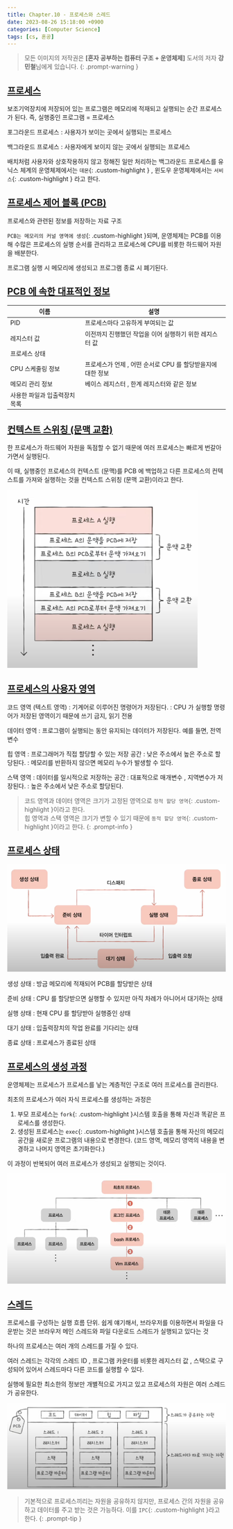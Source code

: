 ```yaml
---
title: Chapter.10 - 프로세스와 스레드
date: 2023-08-26 15:18:00 +0900
categories: [Computer Science]
tags: [cs, 혼공]
---
```


> 모든 이미지의 저작권은 **[혼자 공부하는 컴퓨터 구조 + 운영체제]** 도서의 저자 **강민철**님에게 있습니다.
{: .prompt-warning }

## **<u>프로세스</u>**

보조기억장치에 저장되어 있는 프로그램은 메모리에 적재되고 실행되는 순간 프로세스가 된다. 즉, 실행중인 프로그램 = 프로세스

포그라운드 프로세스 : 사용자가 보이는 곳에서 실행되는 프로세스

백그라운드 프로세스 : 사용자에게 보이지 않는 곳에서 실행되는 프로세스

배치처럼 사용자와 상호작용하지 않고 정해진 일만 처리하는 백그라운드 프로세스를 유닉스 체계의 운영체제에서는 `데몬`{: .custom-highlight } , 윈도우 운영체제에서는 `서비스`{: .custom-highlight } 라고 한다.

## **<u>프로세스 제어 블록 (PCB)</u>**

프로세스와 관련된 정보를 저장하는 자료 구조

`PCB는 메모리의 커널 영역에 생성`{: .custom-highlight }되며, 운영체제는 PCB를 이용해 수많은 프로세스의 실행 순서를 관리하고 프로세스에 CPU를 비롯한 하드웨어 자원을 배분한다.

프로그램 실행 시 메모리에 생성되고 프로그램 종료 시 폐기된다.

## **<u>PCB 에 속한 대표적인 정보</u>**

| 이름 | 설명 |
| --- | --- |
| PID | 프로세스마다 고유하게 부여되는 값 |
| 레지스터 값 | 이전까지 진행했던 작업을 이어 실행하기 위한 레지스터 값 |
| 프로세스 상태 | |
| CPU 스케줄링 정보 | 프로세스가 언제 , 어떤 순서로 CPU 를 할당받을지에 대한 정보 |
| 메모리 관리 정보 | 베이스 레지스터 , 한계 레지스터와 같은 정보 |
| 사용한 파일과 입출력장치 목록 | |

## **<u>컨텍스트 스위칭 (문맥 교환)</u>**

한 프로세스가 하드웨어 자원을 독점할 수 없기 때문에 여러 프로세스는 빠르게 번갈아 가면서 실행된다.

이 때, 실행중인 프로세스의 컨텍스트 (문맥)를 PCB 에 백업하고 다른 프로세스의 컨텍스트를 가져와 실행하는 것을 컨텍스트 스위칭 (문맥 교환)이라고 한다. 

![10-1.png](/assets/img/posts/cs/10-1.png)

## **<u>프로세스의 사용자 영역</u>**

코드 영역 (텍스트 영역)
: 기계어로 이루어진 명령어가 저장된다.
: CPU 가 실행할 명령어가 저장된 영역이기 때문에 쓰기 금지, 읽기 전용

데이터 영역
: 프로그램이 실행되는 동안 유지되는 데이터가 저장된다. 예를 들면, 전역 변수

힙 영역
: 프로그래머가 직접 할당할 수 있는 저장 공간
: 낮은 주소에서 높은 주소로 할당된다.
: 메모리를 반환하지 않으면 메모리 누수가 발생할 수 있다.

스택 영역
: 데이터를 일시적으로 저장하는 공간
: 대표적으로 매개변수 , 지역변수가 저장된다.
: 높은 주소에서 낮은 주소로 할당된다.

> 코드 영역과 데이터 영역은 크기가 고정된 영역으로 `정적 할당 영역`{: .custom-highlight }이라고 한다.  
> 힙 영역과 스택 영역은 크기가 변할 수 있기 때문에 `동적 할당 영역`{: .custom-highlight }이라고 한다.
{: .prompt-info }

## **<u>프로세스 상태</u>**

![10-2.png](/assets/img/posts/cs/10-2.png)

생성 상태
: 방금 메모리에 적재되어 PCB를 할당받은 상태

준비 상태
: CPU 를 할당받으면 실행할 수 있지만 아직 차례가 아니어서 대기하는 상태

실행 상태
: 현재 CPU 를 할당받아 실행중인 상태

대기 상태
: 입출력장치의 작업 완료를 기다리는 상태

종료 상태
: 프로세스가 종료된 상태

## **<u>프로세스의 생성 과정</u>**

운영체제는 프로세스가 프로세스를 낳는 계층적인 구조로 여러 프로세스를 관리한다.

최초의 프로세스가 여러 자식 프로세스를 생성하는 과정은

1. 부모 프로세스는 `fork`{: .custom-highlight }시스템 호출을 통해 자신과 똑같은 프로세스를 생성한다.
2. 생성된 프로세스는 `exec`{: .custom-highlight }시스템 호출을 통해 자신의 메모리 공간을 새로운 프로그램의 내용으로 변경한다.
(코드 영역, 메모리 영역의 내용을 변경하고 나머지 영역은 초기화한다.)

이 과정이 반복되어 여러 프로세스가 생성되고 실행되는 것이다.

![10-3.png](/assets/img/posts/cs/10-3.png)

## **<u>스레드</u>**

프로세스를 구성하는 실행 흐름 단위. 쉽게 얘기해서, 브라우저를 이용하면서 파일을 다운받는 것은 브라우저 메인 스레드와 파일 다운로드 스레드가 실행되고 있다는 것

하나의 프로세스는 여러 개의 스레드를 가질 수 있다.

여러 스레드는 각각의 스레드 ID , 프로그램 카운터를 비롯한 레지스터 값 , 스택으로 구성되어 있어서 스레드마다 다른 코드를 실행할 수 있다.

실행에 필요한 최소한의 정보만 개별적으로 가지고 있고 프로세스의 자원은 여러 스레드가 공유한다.

![10-4.png](/assets/img/posts/cs/10-4.png)

> 기본적으로 프로세스끼리는 자원을 공유하지 않지만, 프로세스 간의 자원을 공유하고 데이터를 주고 받는 것은 가능하다. 이를 `IPC`{: .custom-highlight }라고 한다.
{: .prompt-tip }